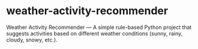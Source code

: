 # weather-activity-recommender
Weather Activity Recommender — A simple rule-based Python project that suggests activities based on different weather conditions (sunny, rainy, cloudy, snowy, etc.).
